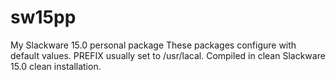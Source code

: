 # sw15pp
My Slackware 15.0 personal package
These packages configure with default values. PREFIX usually set to /usr/lacal. Compiled in clean Slackware 15.0 clean installation.
